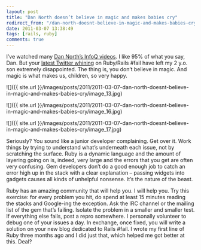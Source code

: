 ```yaml
---
layout: post
title: "Dan North doesn’t believe in magic and makes babies cry"
redirect_from: "/dan-north-doesnt-believe-in-magic-and-makes-babies-cry"
date: 2011-03-07 13:38:49
tags: [rails, ruby]
comments: true
---
```

I’ve watched many [Dan North’s InfoQ videos](http://www.infoq.com/author/Dan-North). I like 95% of what you say, Dan. But your [latest Twitter whining](http://twitter.com/tastapod) on Ruby/Rails #fail have left my 2 y.o. son extremely disappointed. The thing is, you don’t believe in magic. And magic is what makes us, children, so very happy.

![]({{ site.url }}/images/posts/2011/2011-03-07-dan-north-doesnt-believe-in-magic-and-makes-babies-cry/image_13.jpg)

![]({{ site.url }}/images/posts/2011/2011-03-07-dan-north-doesnt-believe-in-magic-and-makes-babies-cry/image_16.jpg)

![]({{ site.url }}/images/posts/2011/2011-03-07-dan-north-doesnt-believe-in-magic-and-makes-babies-cry/image_17.jpg)

Seriously? You sound like a junior developer complaining. Get over it. Work things by trying to understand what’s underneath each issue, not by scratching the surface. Ruby is a dynamic language and the amount of layering going on is, indeed, very large and the errors that you get are often very confusing. Gem developers don’t do a good enough job to catch an error high up in the stack with a clear explanation – passing widgets into gadgets causes all kinds of unhelpful nonsense. It’s the nature of the beast.

Ruby has an amazing community that will help you. I will help you. Try this exercise: for every problem you hit, do spend at least 15 minutes reading the stacks and Google-ing the exception. Ask the IRC channel or the mailing list of the gem that’s failing. Isolate the problem in a smaller and smaller test. If everything else fails, post a repro somewhere. I personally volunteer to debug one of your issues a day. In exchange, once fixed, you will write a solution on your new blog dedicated to Rails #fail. I wrote my first line of Ruby three months ago and I did just that, which helped me got better at this. Deal?
